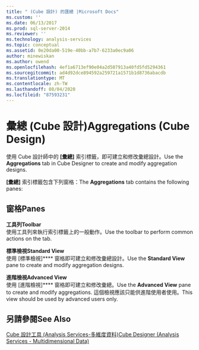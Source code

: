 ```yaml
---
title: " (Cube 設計) 的匯總 |Microsoft Docs"
ms.custom: ''
ms.date: 06/13/2017
ms.prod: sql-server-2014
ms.reviewer: ''
ms.technology: analysis-services
ms.topic: conceptual
ms.assetid: 0e20da00-519e-40bb-a7b7-6233a0ec9a06
author: minewiskan
ms.author: owend
ms.openlocfilehash: 4ef1a6713ef90e04a2d507913a40fd5fd5294361
ms.sourcegitcommit: ad4d92dce894592a259721a1571b1d8736abacdb
ms.translationtype: MT
ms.contentlocale: zh-TW
ms.lasthandoff: 08/04/2020
ms.locfileid: "87593231"
---
```

# <a name="aggregations-cube-design"></a><span data-ttu-id="7c733-102">彙總 (Cube 設計)</span><span class="sxs-lookup"><span data-stu-id="7c733-102">Aggregations (Cube Design)</span></span>
  <span data-ttu-id="7c733-103">使用 Cube 設計師中的 **[彙總]** 索引標籤，即可建立和修改彙總設計。</span><span class="sxs-lookup"><span data-stu-id="7c733-103">Use the **Aggregations** tab in Cube Designer to create and modify aggregation designs.</span></span>  
  
 <span data-ttu-id="7c733-104">**[彙總]** 索引標籤包含下列窗格：</span><span class="sxs-lookup"><span data-stu-id="7c733-104">The **Aggregations** tab contains the following panes:</span></span>  
  
## <a name="panes"></a><span data-ttu-id="7c733-105">窗格</span><span class="sxs-lookup"><span data-stu-id="7c733-105">Panes</span></span>  
 <span data-ttu-id="7c733-106">**工具列**</span><span class="sxs-lookup"><span data-stu-id="7c733-106">**Toolbar**</span></span>  
 <span data-ttu-id="7c733-107">使用工具列來執行索引標籤上的一般動作。</span><span class="sxs-lookup"><span data-stu-id="7c733-107">Use the toolbar to perform common actions on the tab.</span></span>  
  
 <span data-ttu-id="7c733-108">**標準檢視**</span><span class="sxs-lookup"><span data-stu-id="7c733-108">**Standard View**</span></span>  
 <span data-ttu-id="7c733-109">使用 [標準檢視]\*\*\*\* 窗格即可建立和修改彙總設計。</span><span class="sxs-lookup"><span data-stu-id="7c733-109">Use the **Standard View** pane to create and modify aggregation designs.</span></span>  
  
 <span data-ttu-id="7c733-110">**進階檢視**</span><span class="sxs-lookup"><span data-stu-id="7c733-110">**Advanced View**</span></span>  
 <span data-ttu-id="7c733-111">使用 [進階檢視]\*\*\*\* 窗格即可建立和修改彙總。</span><span class="sxs-lookup"><span data-stu-id="7c733-111">Use the **Advanced View** pane to create and modify aggregations.</span></span> <span data-ttu-id="7c733-112">這個檢視應該只能供進階使用者使用。</span><span class="sxs-lookup"><span data-stu-id="7c733-112">This view should be used by advanced users only.</span></span>  
  
## <a name="see-also"></a><span data-ttu-id="7c733-113">另請參閱</span><span class="sxs-lookup"><span data-stu-id="7c733-113">See Also</span></span>  
 [<span data-ttu-id="7c733-114">Cube 設計工具 &#40;Analysis Services-多維度資料&#41;</span><span class="sxs-lookup"><span data-stu-id="7c733-114">Cube Designer &#40;Analysis Services - Multidimensional Data&#41;</span></span>](cube-designer-analysis-services-multidimensional-data.md)  
  
  
